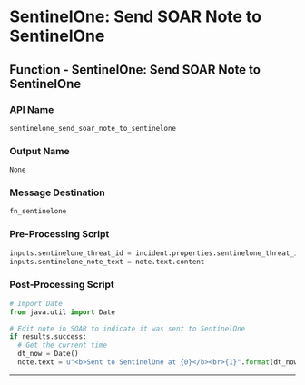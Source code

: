 <!--
    DO NOT MANUALLY EDIT THIS FILE
    THIS FILE IS AUTOMATICALLY GENERATED WITH resilient-sdk codegen
-->

# SentinelOne: Send SOAR Note to SentinelOne

## Function - SentinelOne: Send SOAR Note to SentinelOne

### API Name
`sentinelone_send_soar_note_to_sentinelone`

### Output Name
`None`

### Message Destination
`fn_sentinelone`

### Pre-Processing Script
```python
inputs.sentinelone_threat_id = incident.properties.sentinelone_threat_id
inputs.sentinelone_note_text = note.text.content
```

### Post-Processing Script
```python
# Import Date
from java.util import Date

# Edit note in SOAR to indicate it was sent to SentinelOne
if results.success:
  # Get the current time
  dt_now = Date()
  note.text = u"<b>Sent to SentinelOne at {0}</b><br>{1}".format(dt_now, unicode(note.text.content))
```

---

